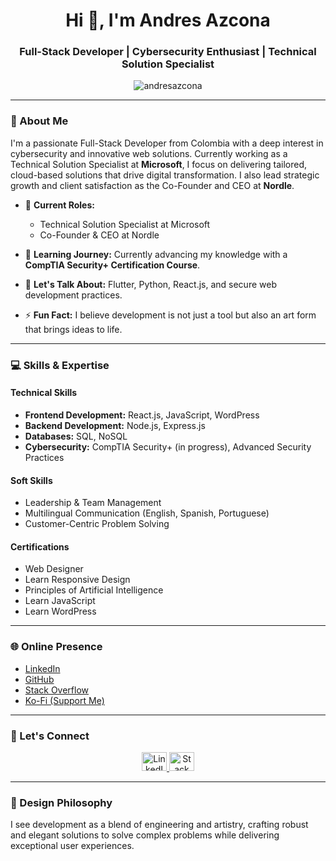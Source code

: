 <h1 align="center">Hi 👋, I'm Andres Azcona</h1>
<h3 align="center">Full-Stack Developer | Cybersecurity Enthusiast | Technical Solution Specialist</h3>

<p align="center">
  <img src="https://komarev.com/ghpvc/?username=andresazcona&label=Profile%20views&color=0e75b6&style=flat" alt="andresazcona" />
</p>

---

### 🚀 About Me

I'm a passionate Full-Stack Developer from Colombia with a deep interest in cybersecurity and innovative web solutions. Currently working as a Technical Solution Specialist at **Microsoft**, I focus on delivering tailored, cloud-based solutions that drive digital transformation. I also lead strategic growth and client satisfaction as the Co-Founder and CEO at **Nordle**.

- 🔭 **Current Roles:**
  - Technical Solution Specialist at Microsoft
  - Co-Founder & CEO at Nordle

- 🌱 **Learning Journey:** Currently advancing my knowledge with a **CompTIA Security+ Certification Course**.

- 💬 **Let's Talk About:** Flutter, Python, React.js, and secure web development practices.

- ⚡ **Fun Fact:** I believe development is not just a tool but also an art form that brings ideas to life.

---

### 💻 Skills & Expertise

#### **Technical Skills**
- **Frontend Development:** React.js, JavaScript, WordPress
- **Backend Development:** Node.js, Express.js
- **Databases:** SQL, NoSQL
- **Cybersecurity:** CompTIA Security+ (in progress), Advanced Security Practices

#### **Soft Skills**
- Leadership & Team Management
- Multilingual Communication (English, Spanish, Portuguese)
- Customer-Centric Problem Solving

#### **Certifications**
- Web Designer
- Learn Responsive Design
- Principles of Artificial Intelligence
- Learn JavaScript
- Learn WordPress

---

### 🌐 Online Presence

- [LinkedIn](https://www.linkedin.com/in/andresazcona)
- [GitHub](https://github.com/andresazcona)
- [Stack Overflow](https://stackoverflow.com/users/16146661)
- [Ko-Fi (Support Me)](https://ko-fi.com/andresazcona)

---

### 🤝 Let's Connect

<p align="center">
<a href="https://linkedin.com/in/andresazcona" target="_blank">
  <img src="https://raw.githubusercontent.com/rahuldkjain/github-profile-readme-generator/master/src/images/icons/Social/linked-in-alt.svg" alt="LinkedIn" height="30" width="40" />
</a>
<a href="https://stackoverflow.com/users/16146661" target="_blank">
  <img src="https://raw.githubusercontent.com/rahuldkjain/github-profile-readme-generator/master/src/images/icons/Social/stack-overflow.svg" alt="Stack Overflow" height="30" width="40" />
</a>
</p>

---

### 🎨 Design Philosophy

I see development as a blend of engineering and artistry, crafting robust and elegant solutions to solve complex problems while delivering exceptional user experiences.

